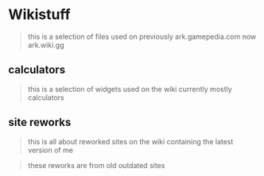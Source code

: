 # Wikistuff
>this is a selection of files used on previously ark.gamepedia.com now ark.wiki.gg
## calculators 
>this is a selection of widgets used on the wiki currently mostly calculators 
## site reworks
>this is all about reworked sites on the wiki containing the latest version of me 

>these reworks are from old outdated sites 
